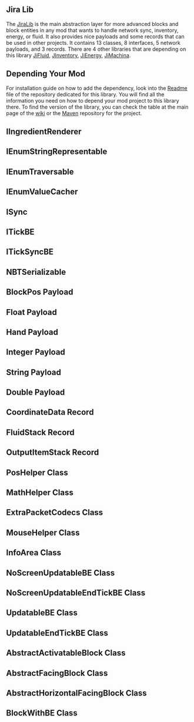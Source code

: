 ## Jira Lib

The [JiraLib](https://github.com/drkhodakarami/JiraLib) is the main abstraction layer for more advanced blocks and block entities in any mod that wants to handle network sync, inventory, energy, or fluid. It also provides nice payloads and some records that can be used in other projects. It contains 13 classes, 8 interfaces, 5 network payloads, and 3 records. There are 4 other libraries that are depending on this library [JiFluid](https://github.com/drkhodakarami/JiFluid), [JInventory](https://github.com/drkhodakarami/JInventory), [JiEnergy](https://github.com/drkhodakarami/JiEnergy), [JiMachina](https://github.com/drkhodakarami/JiMachina).

## Depending Your Mod

For installation guide on how to add the dependency, look into the [Readme](https://github.com/drkhodakarami/JiraLib) file of the repository dedicated for this library. You will find all the information you need on how to depend your mod project to this library there. To find the version of the library, you can check the table at the main page of the [wiki](https://drkhodakarami.github.io/) or the [Maven](https://repo.repsy.io/mvn/jiraiyah/jilibs/jiraiyah/reference/) repository for the project.

## IIngredientRenderer

## IEnumStringRepresentable

## IEnumTraversable

## IEnumValueCacher

## ISync

## ITickBE

## ITickSyncBE

## NBTSerializable

## BlockPos Payload

## Float Payload

## Hand Payload

## Integer Payload

## String Payload

## Double Payload

## CoordinateData Record

## FluidStack Record

## OutputItemStack Record

## PosHelper Class

## MathHelper Class

## ExtraPacketCodecs Class

## MouseHelper Class

## InfoArea Class

## NoScreenUpdatableBE Class

## NoScreenUpdatableEndTickBE Class

## UpdatableBE Class

## UpdatableEndTickBE Class

## AbstractActivatableBlock Class

## AbstractFacingBlock Class

## AbstractHorizontalFacingBlock Class

## BlockWithBE Class
